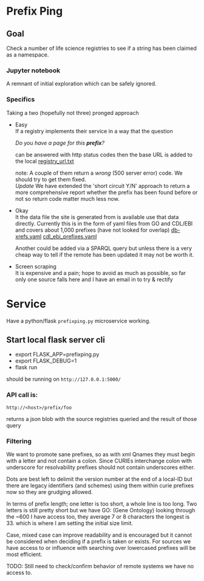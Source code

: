 # Prefix Ping

## Goal

Check a number of life science registries to see if a string has been claimed as a namespace.

### Jupyter notebook
A remnant of initial exploration which can be safely ignored. 

### Specifics  

Taking a two (hopefully not three) pronged approach

- Easy  
If a registry implements their service in a way that the question  

  _Do you have a page for this __prefix__?_

  can be answered with http status codes then the base URL is added to
 the local [registry_url.txt](https://raw.githubusercontent.com/prefixcommons/PrefixPing/master/registry_url.yaml)

    note: A couple of them return a _wrong_ (500 server error) code.
    We should try to get them fixed.  
    _Update_ We have extended the 'short circuit Y/N' approach to return a more comprehensive report
    whether the prefix has been found before or not so return code matter much less now.   

- Okay  
 It the data file the site is generated from is available use that data directly.
 Currently this is in the form of yaml files from GO and CDL/EBI
 and covers about 1,000 prefixes (have not looked for overlap)
    [db-xrefs.yaml](http://current.geneontology.org/metadata/db-xrefs.yaml)
    [cdl_ebi_prefixes.yaml](https://n2t.net/e/cdl_ebi_prefixes.yaml)

    Another could be added via a SPARQL query but unless there is a very cheap
way to tell if the remote has been updated it may not be worth it.


 - Screen scraping  
  It is expensive and a pain; hope to avoid as much as possible,
  so far only one source falls here and I have an email in to try & rectify


# Service

Have a python/flask  ```prefixping.py``` microservice working.

## Start local flask server cli

 - export FLASK_APP=prefixping.py
 - export FLASK_DEBUG=1
 - flask run

should be running on
```http://127.0.0.1:5000/```


### API call is:
```http://<host>/prefix/foo```

returns a json blob with the source registries queried and the result of those query

### Filtering  

We want to promote sane prefixes, so as with xml Qnames
they must begin with a letter and not contain a colon.
Since CURIEs interchange colon with underscore for resolvability
prefixes should not contain underscores either.  

Dots are best left to delimit the version number at the end of a local-ID
but there are legacy identifiers (and schemes) using them within curie prefixes
now so they are grudging allowed.  

In terms of prefix length; one letter is too short, a whole line is too long.
Two letters is still pretty short but we have GO: (Gene Ontology)
looking through the ~600 I have access too, they average 7 or 8 characters
the longest is 33. which is where I am setting the initial size limit.  

Case, mixed case can improve readability and is encouraged but it cannot be
considered when deciding if a prefix is taken or exists. For sources we have
access to or influence with searching over lowercased prefixes will be most efficient.  

TODO: Still need to check/confirm behavior of remote systems we have no access to.
